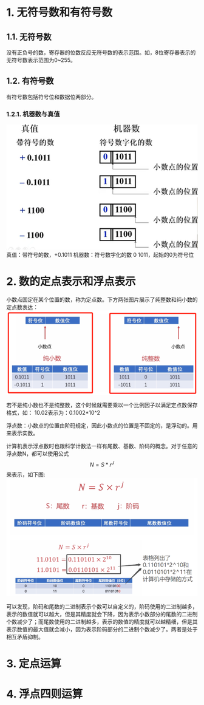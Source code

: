 # 1. 无符号数和有符号数
## 1.1. 无符号数
没有正负号的数，寄存器的位数反应无符号数的表示范围。如，8位寄存器表示的无符号数表示范围为0~255。
## 1.2. 有符号数
有符号数包括符号位和数据位两部分。
### 1.2.1. 机器数与真值
![](./images/真值和机器数.png)  
真值：带符号的数，+0.1011 
机器数：符号数字化的数  0 1011，起始的0为符号位
 



# 2. 数的定点表示和浮点表示
小数点固定在某个位置的数，称为定点数。下方两张图片展示了纯整数和纯小数的定点数表达：  
![](./images/定点数与浮点数的表示.png)  

若不是纯小数也不是纯整数，这个时候就需要乘以一个比例因子以满足定点数保存格式，如：
10.02表示为：0.1002*10^2


浮点数：小数点的位置由阶码规定，因此小数点的位置是不固定的，是浮动的。用来表示实数。  

计算机表示浮点数时也跟科学计数法一样有尾数、基数、阶码的概念。对于任意的浮点数N，都可以使用公式$$N = S * r^J$$来表示，如下图:  
![](./images/浮点表述.png)  


可以发现，阶码和尾数的二进制表示个数可以自定义的，阶码使用的二进制越多，表示的数值就可以越大，但是其精度就会下降，因为表示小数部分的尾数的二进制个数减少了；而尾数使用的二进制越多，表示的数值的精度就可以越精细，但是其表示数值的最大值就会减小，因为表示阶码部分的二进制个数减少了。两者是处于相互矛盾抑制。
  
# 3. 定点运算

# 4. 浮点四则运算